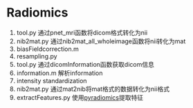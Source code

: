 # Radiomics

1. tool.py 通过pnet_mri函数将dicom格式转化为nii
2. nib2mat.py 通过nib2mat_all_wholeimage函数将nii转化为mat
3. biasFieldcorrection.m
4. resampling.py
5. tool.py 通过dicomInformation函数获取dicom信息
6. information.m 解析information
7. intensity standardization
8. nib2mat.py 通过mat2nib将mat格式的数据转化为nii格式
9. extractFeatures.py 使用[pyradiomics](https://pyradiomics.readthedocs.io/en/latest/)提取特征